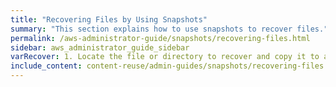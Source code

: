 ```yaml
---
title: "Recovering Files by Using Snapshots"
summary: "This section explains how to use snapshots to recover files."
permalink: /aws-administrator-guide/snapshots/recovering-files.html
sidebar: aws_administrator_guide_sidebar
varRecover: 1. Locate the file or directory to recover and copy it to a new location.
include_content: content-reuse/admin-guides/snapshots/recovering-files.md
---
```


